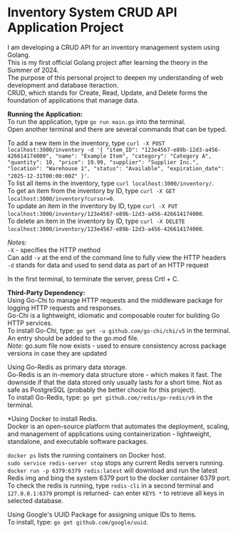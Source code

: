 # Inventory System CRUD API Application Project
I am developing a CRUD API for an inventory management system using Golang. </br>
This is my first official Golang project after learning the theory in the Summer of 2024. </br>
The purpose of this personal project to deepen my understanding of web development and database iteraction. </br>
CRUD, which stands for Create, Read, Update, and Delete forms the foundation of applications that manage data. </br>

**Running the Application:** </br>
To run the application, type ```go run main.go``` into the terminal. </br>
Open another terminal and there are several commands that can be typed. </br>

To add a new item in the inventory, type ```curl -X POST localhost:3000/inventory -d '{ "item_ID": "123e4567-e89b-12d3-a456-426614174000", "name": "Example Item", "category": "Category A", "quantity": 10, "price": 19.99, "supplier": "Supplier Inc.", "location": "Warehouse 1", "status": "Available", "expiration_date": "2025-12-31T00:00:00Z" }'```. </br>
To list all items in the inventory, type ```curl localhost:3000/inventory/```. </br>
To get an item from the inventory by ID, type ```curl -X GET localhost:3000/inventory?cursor=0```. </br>
To update an item in the inventory by ID, type ```curl -X PUT localhost:3000/inventory/123e4567-e89b-12d3-a456-426614174000```. </br>
To delete an item in the inventory by ID, type ```curl -X DELETE localhost:3000/inventory/123e4567-e89b-12d3-a456-426614174000```. </br>

*Notes:* </br>
```-X``` - specifies the HTTP method </br>
Can add ```-v``` at the end of the command line to fully view the HTTP headers </br>
```-d``` stands for data and used to send data as part of an HTTP request </br>

In the first terminal, to terminate the server, press Crtl + C. </br>

**Third-Party Dependency:** </br>
Using Go-Chi to manage HTTP requests and the middleware package for logging HTTP requests and responses.</br>
Go-Chi is a lightweight, idiomatic and composable router for building Go HTTP services. </br>
To install Go-Chi, type: ```go get -u github.com/go-chi/chi/v5``` in the terminal. An entry should be added to the go.mod file. </br>
*Note:* go.sum file now exists - used to ensure consistency across package versions in case they are updated </br>

Using Go-Redis as primary data storage. </br>
Go-Redis is an in-memory data structure store - which makes it fast. The downside if that the data stored only usually lasts for a short time. Not as safe as PostgreSQL (probably the better chocie for this project). </br>
To install Go-Redis, type: ```go get github.com/redis/go-redis/v9``` in the terminal. </br>

*Using Docker to install Redis. </br>
Docker is an open-source platform that automates the deployment, scaling, and management of applications using containerization - lightweight, standalone, and executable software packages. </br>

```docker ps``` lists the running containers on Docker host. </br>
```sudo service redis-server stop``` stops any current Redis servers running. </br>
```docker run -p 6379:6379 redis:latest``` will download and run the latest Redis img and bing the system 6379 port to the docker container 6379 port. To check the redis is running, type ```redis-cli``` in a second terminal and ```127.0.0.1:6379``` prompt is returned- can enter ```KEYS *``` to retrieve all keys in selected database. </br>

Using Google's UUID Package for assigning unique IDs to items. <br>
To install, type: ```go get github.com/google/uuid```.